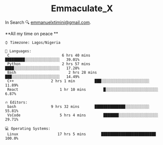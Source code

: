 
<h1 align="center">
    Emmaculate_X
</h1>
 
 In Search 🔍 emmanuelxtimini@gmail.com.
 

 **All my time on peace ** 


```text
⌚︎ Timezone: Lagos/Nigeria

💬 Languages: 
 C                        6 hrs 40 mins       █████████░░░░░░░░░░░░░░░░   39.01% 
 Python                   2 hrs 57 mins       ████░░░░░░░░░░░░░░░░░░░░░   17.28% 
 Bash                        2 hrs 28 mins       ███░░░░░░░░░░░░░░░░░░░░░░   14.49% 
 C++                 2 hrs 1 min         ███░░░░░░░░░░░░░░░░░░░░░░   11.89% 
 React                   1 hr 10 mins        █░░░░░░░░░░░░░░░░░░░░░░░░   6.87%

🔥 Editors: 
 bash                9 hrs 32 mins       ██████████████░░░░░░░░░░░   55.81% 
 VsCode                  5 hrs 4 mins        ███████░░░░░░░░░░░░░░░░░░   29.71% 

💻 Operating Systems: 
 Linux                  17 hrs 5 mins       █████████████████████████   100.0%

```



